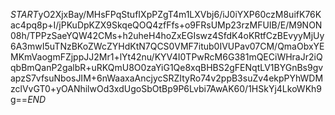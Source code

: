 $START$yO2XjxBay/MHsFPqStufIXpPZgT4m1LXVbj6/iJ0iYXP60czM8uifK76Kac4pq8p+I/jPKuDpKZX9SkqeQOQ4zfFfs+o9FRsUMp23rzMFUIB/E/M9NON08h/TPPzSaeYQW42CMs+h2uheH4hoZxEGIswz4SfdK4oKRtfCzBEvyyMjUy6A3mwI5uTNzBKoZWcZYHdKtN7QCS0VMF7itub0IVUPav07CM/QmaObxYEMKmVaogmFZjppJJ2Mr1+lYt42nu/KYV4I0TPwRcM6G381mQECiWHraJr2iQqbBmQanP2galbR+uRKQmU8O0zaYiG1Qe8xqBHBS2gFENqtLV1BYGnBs9gvapzS7vfsuNbosJIM+6nWaaxaAncjycSRZItyRo74v2ppB3suZv4ekpPYhWDMzclVvGT0+yOANhilwOd3xdUgoSbOtBp9P6Lvbi7AwAK60/1HSkYj4LkoWKh9g==$END$